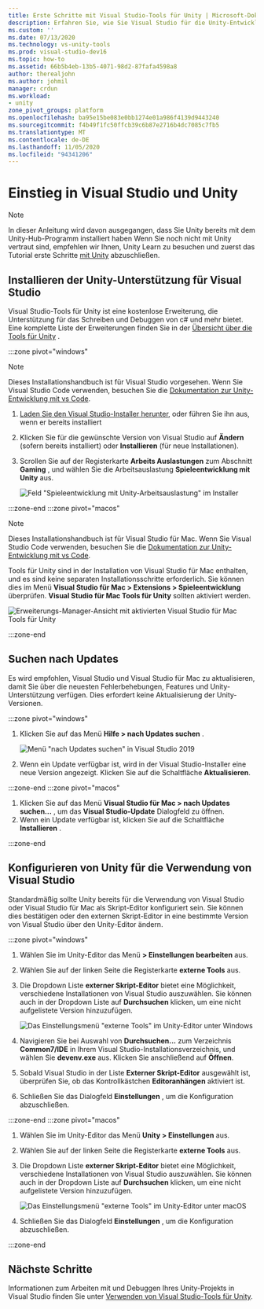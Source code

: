 ```yaml
---
title: Erste Schritte mit Visual Studio-Tools für Unity | Microsoft-Dokumentation
description: Erfahren Sie, wie Sie Visual Studio für die Unity-Entwicklung installieren und einrichten.
ms.custom: ''
ms.date: 07/13/2020
ms.technology: vs-unity-tools
ms.prod: visual-studio-dev16
ms.topic: how-to
ms.assetid: 66b5b4eb-13b5-4071-98d2-87fafa4598a8
author: therealjohn
ms.author: johmil
manager: crdun
ms.workload:
- unity
zone_pivot_groups: platform
ms.openlocfilehash: ba95e15be083e0bb1274e01a986f4139d9443240
ms.sourcegitcommit: f4b49f1fc50ffcb39c6b87e2716b4dc7085c7fb5
ms.translationtype: MT
ms.contentlocale: de-DE
ms.lasthandoff: 11/05/2020
ms.locfileid: "94341206"
---
```

# <a name="get-started-with-visual-studio-and-unity"></a>Einstieg in Visual Studio und Unity

> [!NOTE]
> In dieser Anleitung wird davon ausgegangen, dass Sie Unity bereits mit dem Unity-Hub-Programm installiert haben Wenn Sie noch nicht mit Unity vertraut sind, empfehlen wir Ihnen, Unity Learn zu besuchen und zuerst das Tutorial erste Schritte [mit Unity](https://learn.unity.com/course/getting-started-with-unity) abzuschließen.

## <a name="install-unity-support-for-visual-studio"></a>Installieren der Unity-Unterstützung für Visual Studio

Visual Studio-Tools für Unity ist eine kostenlose Erweiterung, die Unterstützung für das Schreiben und Debuggen von c# und mehr bietet. Eine komplette Liste der Erweiterungen finden Sie in der [Übersicht über die Tools für Unity](./visual-studio-tools-for-unity.md) .

:::zone pivot="windows"

> [!NOTE]
> Dieses Installationshandbuch ist für Visual Studio vorgesehen. Wenn Sie Visual Studio Code verwenden, besuchen Sie die [Dokumentation zur Unity-Entwicklung mit vs Code](https://code.visualstudio.com/docs/other/unity).

1. [Laden Sie den Visual Studio-Installer herunter](/docs/install/install-visual-studio.md), oder führen Sie ihn aus, wenn er bereits installiert
2. Klicken Sie für die gewünschte Version von Visual Studio auf **Ändern** (sofern bereits installiert) oder **Installieren** (für neue Installationen).
3. Scrollen Sie auf der Registerkarte **Arbeits Auslastungen** zum Abschnitt **Gaming** , und wählen Sie die Arbeitsauslastung **Spieleentwicklung mit Unity** aus.

    ![Feld "Spieleentwicklung mit Unity-Arbeitsauslastung" im Installer](../media/vs/unity-workload.png)

:::zone-end
:::zone pivot="macos"

> [!NOTE]
> Dieses Installationshandbuch ist für Visual Studio für Mac. Wenn Sie Visual Studio Code verwenden, besuchen Sie die [Dokumentation zur Unity-Entwicklung mit vs Code](https://code.visualstudio.com/docs/other/unity).

Tools für Unity sind in der Installation von Visual Studio für Mac enthalten, und es sind keine separaten Installationsschritte erforderlich. Sie können dies im Menü **Visual Studio für Mac > Extensions > Spieleentwicklung** überprüfen. **Visual Studio für Mac Tools für Unity** sollten aktiviert werden.

![Erweiterungs-Manager-Ansicht mit aktivierten Visual Studio für Mac Tools für Unity](../media/vsm/unity-workload.png)

:::zone-end

## <a name="check-for-updates"></a>Suchen nach Updates

Es wird empfohlen, Visual Studio und Visual Studio für Mac zu aktualisieren, damit Sie über die neuesten Fehlerbehebungen, Features und Unity-Unterstützung verfügen. Dies erfordert keine Aktualisierung der Unity-Versionen.

:::zone pivot="windows"

1. Klicken Sie auf das Menü **Hilfe > nach Updates suchen** .

    ![Menü "nach Updates suchen" in Visual Studio 2019](../media/vs/check-for-updates.png)

2. Wenn ein Update verfügbar ist, wird in der Visual Studio-Installer eine neue Version angezeigt. Klicken Sie auf die Schaltfläche **Aktualisieren**.

:::zone-end
:::zone pivot="macos"

1. Klicken Sie auf das Menü **Visual Studio für Mac > nach Updates suchen...** , um das **Visual Studio-Update** Dialogfeld zu öffnen.
2. Wenn ein Update verfügbar ist, klicken Sie auf die Schaltfläche **Installieren** .

:::zone-end

## <a name="configure-unity-to-use-visual-studio"></a>Konfigurieren von Unity für die Verwendung von Visual Studio

Standardmäßig sollte Unity bereits für die Verwendung von Visual Studio oder Visual Studio für Mac als Skript-Editor konfiguriert sein. Sie können dies bestätigen oder den externen Skript-Editor in eine bestimmte Version von Visual Studio über den Unity-Editor ändern.

:::zone pivot="windows"

1. Wählen Sie im Unity-Editor das Menü **> Einstellungen bearbeiten** aus.
2. Wählen Sie auf der linken Seite die Registerkarte **externe Tools** aus.
3. Die Dropdown Liste **externer Skript-Editor** bietet eine Möglichkeit, verschiedene Installationen von Visual Studio auszuwählen. Sie können auch in der Dropdown Liste auf **Durchsuchen** klicken, um eine nicht aufgelistete Version hinzuzufügen.

    ![Das Einstellungsmenü "externe Tools" im Unity-Editor unter Windows](../media/vs/preferences-external-tools.png)

4. Navigieren Sie bei Auswahl von **Durchsuchen...** zum Verzeichnis **Common7/IDE** in Ihrem Visual Studio-Installationsverzeichnis, und wählen Sie **devenv.exe** aus. Klicken Sie anschließend auf **Öffnen**.
5. Sobald Visual Studio in der Liste **Externer Skript-Editor** ausgewählt ist, überprüfen Sie, ob das Kontrollkästchen **Editoranhängen** aktiviert ist.
6. Schließen Sie das Dialogfeld **Einstellungen** , um die Konfiguration abzuschließen.

:::zone-end
:::zone pivot="macos"

1. Wählen Sie im Unity-Editor das Menü **Unity > Einstellungen** aus.
2. Wählen Sie auf der linken Seite die Registerkarte **externe Tools** aus.
3. Die Dropdown Liste **externer Skript-Editor** bietet eine Möglichkeit, verschiedene Installationen von Visual Studio auszuwählen. Sie können auch in der Dropdown Liste auf **Durchsuchen** klicken, um eine nicht aufgelistete Version hinzuzufügen.

    ![Das Einstellungsmenü "externe Tools" im Unity-Editor unter macOS](../media/vsm/preferences-external-tools.png)

4. Schließen Sie das Dialogfeld **Einstellungen** , um die Konfiguration abzuschließen.

:::zone-end

## <a name="next-steps"></a>Nächste Schritte

 Informationen zum Arbeiten mit und Debuggen Ihres Unity-Projekts in Visual Studio finden Sie unter [Verwenden von Visual Studio-Tools für Unity](using-visual-studio-tools-for-unity.md).
